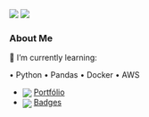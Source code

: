 <div><a href = "mailto:andrecagnon@gmail.com"><img src="https://img.shields.io/badge/Gmail-D14836?style=for-the-badge&logo=gmail&logoColor=white" target="_blank"></a> <a href="https://[www.linkedin.com/in/seu-usuário-linkedln-aqui](https://https://www.linkedin.com/in/luizandrebc/)" target="_blank"><img src="https://img.shields.io/badge/-LinkedIn-%230077B5?style=for-the-badge&logo=linkedin&logoColor=white" target="_blank"></a>   </div>  

<p></p>
  
### About Me

<p></p>

🌱 I’m currently learning: 

 • Python
 • Pandas
 • Docker
 • AWS


- <img align="center" src="[https://img.icons8.com/color/48/000000/power-bi.png](https://img.shields.io/badge/PowerBI-F2C811?style=for-the-badge&logo=Power%20BI&logoColor=white)"> [Portfólio](https://app.powerbi.com/view?r=eyJrIjoiMGJiODc2ZTQtYThhZi00ZDI1LTg5Y2ItMzdlNzUzYmRiZDliIiwidCI6IjMwMjk0YmI0LTZlOTAtNDkzYi05MWZjLTNiMzI3Y2FiMzQ0ZSJ9&pageName=ReportSection)
- <img align="center" src="https://img.icons8.com/color/48/000000/google-cloud.png"> [Badges](https://www.cloudskillsboost.google/public_profiles/7e53b2ab-086b-4f25-ac1f-52b6af320f1c)
